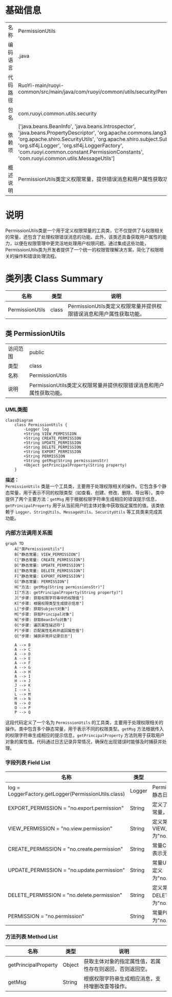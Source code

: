 # 基础信息

|      |      |
|------|------|
| 名称 | PermissionUtils |
| 编码语言 | .java |
| 代码路径 | RuoYi-main/ruoyi-common/src/main/java/com/ruoyi/common/utils/security/PermissionUtils.java |
| 包名 | com.ruoyi.common.utils.security |
| 依赖项 | ['java.beans.BeanInfo', 'java.beans.Introspector', 'java.beans.PropertyDescriptor', 'org.apache.commons.lang3.StringUtils', 'org.apache.shiro.SecurityUtils', 'org.apache.shiro.subject.Subject', 'org.slf4j.Logger', 'org.slf4j.LoggerFactory', 'com.ruoyi.common.constant.PermissionConstants', 'com.ruoyi.common.utils.MessageUtils'] |
| 概述说明 | PermissionUtils类定义权限常量，提供错误消息和用户属性获取功能。 |

# 说明

PermissionUtils类是一个用于定义权限常量的工具类，它不仅提供了与权限相关的常量，还包含了处理权限错误消息的功能。此外，该类还具备获取用户属性的能力，以便在权限管理中更灵活地处理用户权限问题。通过集成这些功能，PermissionUtils类为开发者提供了一个统一的权限管理解决方案，简化了权限相关的操作和错误处理流程。

# 类列表 Class Summary

| 名称   | 类型  | 说明 |
|-------|------|-------------|
| PermissionUtils | class | PermissionUtils类定义权限常量并提供权限错误消息和用户属性获取功能。 |



## 类 PermissionUtils

|      |      |
|------|------|
| 访问范围 | public |
| 类型 | class |
| 名称 | PermissionUtils |
| 说明 | PermissionUtils类定义权限常量并提供权限错误消息和用户属性获取功能。 |


### UML类图

```mermaid
classDiagram
    class PermissionUtils {
        -Logger log
        +String VIEW_PERMISSION
        +String CREATE_PERMISSION
        +String UPDATE_PERMISSION
        +String DELETE_PERMISSION
        +String EXPORT_PERMISSION
        +String PERMISSION
        +String getMsg(String permissionsStr)
        +Object getPrincipalProperty(String property)
    }
```

**描述：**  
`PermissionUtils` 类是一个工具类，主要用于处理权限相关的操作。它包含多个静态常量，用于表示不同的权限类型（如查看、创建、修改、删除、导出等）。类中提供了两个主要方法：`getMsg` 用于根据权限字符串生成相应的错误提示信息，`getPrincipalProperty` 用于从当前用户的主体对象中获取指定属性的值。该类依赖于 `Logger`、`StringUtils`、`MessageUtils`、`SecurityUtils` 等工具类来完成其功能。


### 内部方法调用关系图

```mermaid
graph TD
    A["类PermissionUtils"]
    B["静态常量: VIEW_PERMISSION"]
    C["静态常量: CREATE_PERMISSION"]
    D["静态常量: UPDATE_PERMISSION"]
    E["静态常量: DELETE_PERMISSION"]
    F["静态常量: EXPORT_PERMISSION"]
    G["静态常量: PERMISSION"]
    H["方法: getMsg(String permissionsStr)"]
    I["方法: getPrincipalProperty(String property)"]
    J["步骤: 获取权限字符串中的权限值"]
    K["步骤: 根据权限类型生成提示信息"]
    L["步骤: 获取Subject对象"]
    M["步骤: 获取Principal对象"]
    N["步骤: 获取BeanInfo对象"]
    O["步骤: 遍历属性描述符"]
    P["步骤: 匹配属性名称并返回属性值"]
    Q["步骤: 捕获异常并记录日志"]

    A --> B
    A --> C
    A --> D
    A --> E
    A --> F
    A --> G
    A --> H
    A --> I
    H --> J
    J --> K
    I --> L
    L --> M
    M --> N
    N --> O
    O --> P
    P --> Q
```

这段代码定义了一个名为 `PermissionUtils` 的工具类，主要用于处理权限相关的操作。类中包含多个静态常量，用于表示不同的权限类型。`getMsg` 方法根据传入的权限字符串生成相应的提示信息，`getPrincipalProperty` 方法则用于获取用户对象的属性值。代码通过日志记录异常情况，确保在出现错误时能够及时捕获并处理。

### 字段列表 Field List

| 名称  | 类型  | 说明 |
|-------|-------|------|
| log = LoggerFactory.getLogger(PermissionUtils.class) | Logger | PermissionUtils类中定义了静态日志记录器log。 |
| EXPORT_PERMISSION = "no.export.permission" | String | 定义了一个不可更改的字符串常量，表示无导出权限。 |
| VIEW_PERMISSION = "no.view.permission" | String | 定义常量VIEW_PERMISSION为"no.view.permission"。 |
| CREATE_PERMISSION = "no.create.permission" | String | 常量CREATE_PERMISSION表示无创建权限。 |
| UPDATE_PERMISSION = "no.update.permission" | String | 常量UPDATE_PERMISSION定义为"no.update.permission"。 |
| DELETE_PERMISSION = "no.delete.permission" | String | 定义常量DELETE_PERMISSION，值为"no.delete.permission"。 |
| PERMISSION = "no.permission" | String | 常量PERMISSION定义为"no.permission"。 |

### 方法列表 Method List

| 名称  | 类型  | 说明 |
|-------|-------|------|
| getPrincipalProperty | Object | 获取主体对象的指定属性值，若属性存在则返回，否则返回空。 |
| getMsg | String | 根据权限字符串生成相应消息，支持增删改查等操作。 |




